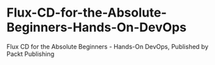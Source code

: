 # Flux-CD-for-the-Absolute-Beginners-Hands-On-DevOps
Flux CD for the Absolute Beginners - Hands-On DevOps, Published by Packt Publishing
